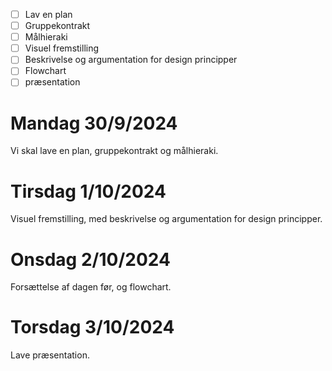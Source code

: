 

- [ ] Lav en plan
- [ ] Gruppekontrakt
- [ ] Målhieraki
- [ ] Visuel fremstilling 
- [ ] Beskrivelse og argumentation for design principper 
- [ ] Flowchart
- [ ] præsentation

# Mandag 30/9/2024

Vi skal lave en plan, gruppekontrakt og målhieraki.


# Tirsdag 1/10/2024

Visuel fremstilling, med beskrivelse og argumentation for design principper.


# Onsdag 2/10/2024

Forsættelse af dagen før, og flowchart.


# Torsdag 3/10/2024

Lave præsentation.